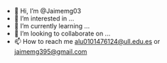 - 👋 Hi, I’m @Jaimemg03
- 👀 I’m interested in ...
- 🌱 I’m currently learning ...
- 💞️ I’m looking to collaborate on ...
- 📫 How to reach me alu0101476124@ull.edu.es or jaimemg395@gmail.com

<!---
Jaimemg03/Jaimemg03 is a ✨ special ✨ repository because its `README.md` (this file) appears on your GitHub profile.
You can click the Preview link to take a look at your changes.
--->
